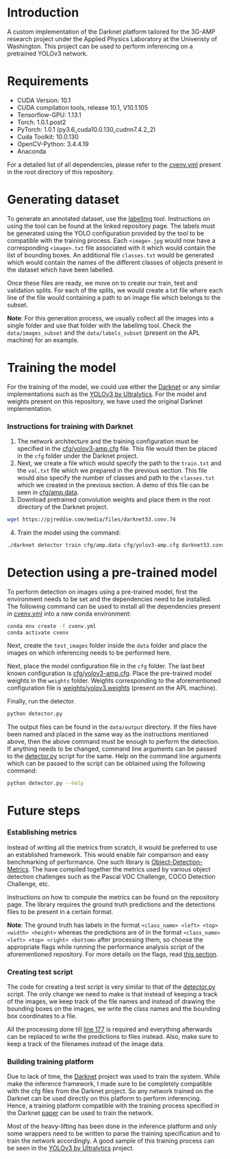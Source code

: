 # Introduction
A custom implementation of the Darknet platform tailored for the 3G-AMP research project under the Applied Physics Laboratory at the Univeristy of Washington. This project can be used to perform inferencing on a pretrained YOLOv3 network.

# Requirements
- CUDA Version: 10.1
- CUDA compilation tools, release 10.1, V10.1.105
- Tensorflow-GPU: 1.13.1
- Torch: 1.0.1.post2
- PyTorch: 1.0.1 (py3.6_cuda10.0.130_cudnn7.4.2_2)
- Cuda Toolkit: 10.0.130
- OpenCV-Python: 3.4.4.19
- Anaconda

For a detailed list of all dependencies, please refer to the [cvenv.yml](cvenv.yml) present in the root directory of this repository.

# Generating dataset
To generate an annotated dataset, use the [labelImg](https://github.com/tzutalin/labelImg) tool. Instructions on using the tool can be found at the linked repository page. The labels must be generated using the YOLO configuration provided by the tool to be compatible with the training process. Each ```<image>.jpg``` would now have a corresponding ```<image>.txt``` file associated with it which would contain the list of bounding boxes. An additional file ```classes.txt``` would be generated which would contain the names of the different classes of objects present in the dataset which have been labelled.

Once these files are ready, we move on to create our train, test and validation splits. For each of the splits, we would create a txt file where each line of the file would containing a path to an image file which belongs to the subset. 

**Note**: For this generation process, we usually collect all the images into a single folder and use that folder with the labelImg tool. Check the ```data/images_subset``` and the ```data/labels_subset``` (present on the APL machine) for an example.

# Training the model
For the training of the model, we could use either the [Darknet](https://github.com/pjreddie/darknet) or any similar implementations such as the  [YOLOv3 by Ultralytics](https://github.com/ultralytics/yolov3). For the model and weights present on this repository, we have used the original Darknet implementation. 

### Instructions for training with Darknet
1. The network architecture and the training configuration must be specified in the [cfg/yolov3-amp.cfg](cfg/yolov3-amp.cfg) file. This file would then be placed in the ```cfg``` folder under the Darknet project.
2. Next, we create a file which would specify the path to the ```train.txt``` and the ```val.txt``` file which we prepared in the previous section. This file would also specify the number of classes and path to the ```classes.txt``` which we created in the previous section. A demo of this file can be seen in [cfg/amp.data](cfg/amp.data).
3. Download pretrained convolution weights and place them in the root directory of the Darknet project. 
```sh
wget https://pjreddie.com/media/files/darknet53.conv.74
```
4. Train the model using the command:
```sh
./darknet detector train cfg/amp.data cfg/yolov3-amp.cfg darknet53.conv.74
```

# Detection using a pre-trained model
To perform detection on images using a pre-trained model, first the environment needs to be set and the dependencies need to be installed. The following command can be used to install all the dependencies present in [cvenv.yml](cvenv.yml) into a new conda environment:
```sh
conda env create -f cvenv.yml
conda activate cvenv
```

Next, create the ```test_images``` folder inside the ```data``` folder and place the images on which inferencing needs to be performed here.

Next, place the model configuration file in the ```cfg``` folder. The last best known configuration is [cfg/yolov3-amp.cfg](cfg/yolov3-amp.cfg). Place the pre-trained model weights in the ```weights``` folder. Weights corresponding to the aforementioned configuration file is [weights/yolov3.weights](weights/yolov3.weights) (present on the APL machine).

Finally, run the detector.
```sh
python detector.py
```
The output files can be found in the ```data/output``` directory. If the files have been named and placed in the same way as the instructions mentioned above, then the above command must be enough to perform the detection. If anything needs to be changed, command line arguments can be passed to the [detector.py](detector.py) script for the same. Help on the command line arguments which can be passed to the script can be obtained using the following command:
```sh
python detector.py --help
```

# Future steps

### Establishing metrics
Instead of writing all the metrics from scratch, it would be preferred to use an established framework. This would enable fair comparison and easy benchmarking of performance. One such library is [Object-Detection-Metrics](https://github.com/rafaelpadilla/Object-Detection-Metrics). The have compiled together the metrics used by various object detection challenges such as the Pascal VOC Challenge, COCO Detection Challenge, etc.

Instructions on how to compute the metrics can be found on the repository page. The library requires the ground truth predictions and the detections files to be present in a certain format. 

**Note**: The ground truth has labels in the format ```<class_name> <left> <top> <width> <height>``` whereas the predictions are of in the format ```<class_name> <left> <top> <right> <bottom>``` after processing them, so choose the appropriate flags while running the performance analysis script of the aforementioned repository. For more details on the flags, read [this section](https://github.com/rafaelpadilla/Object-Detection-Metrics#optional-arguments).


### Creating test script
The code for creating a test script is very similar to that of the [detector.py](detector.py) script. The only change we need to make is that instead of keeping a track of the images, we keep track of the file names and instead of drawing the bounding boxes on the images, we write the class names and the bounding box coordinates to a file.

All the processing done till [line 177](detector.py#L177) is required and everything afterwards can be replaced to write the predictions to files instead. Also, make sure to keep a track of the filenames instead of the image data.


### Building training platform
Due to lack of time, the [Darknet](https://github.com/pjreddie/darknet) project was used to train the system. While make the inference framework, I made sure to be completely compatible with the cfg files from the Darknet project. So any network trained on the Darknet can be used directly on this platform to perform inferencing. Hence, a training platform compatible with the training process specified in the Darknet [paper](https://arxiv.org/pdf/1506.02640v3.pdf) can be used to train the network.

Most of the heavy-lifting has been done in the inference platform and only some wrappers need to be written to parse the training specification and to train the network accordingly. A good sample of this training process can be seen in the [YOLOv3 by Ultralytics](https://github.com/ultralytics/yolov3) project.
